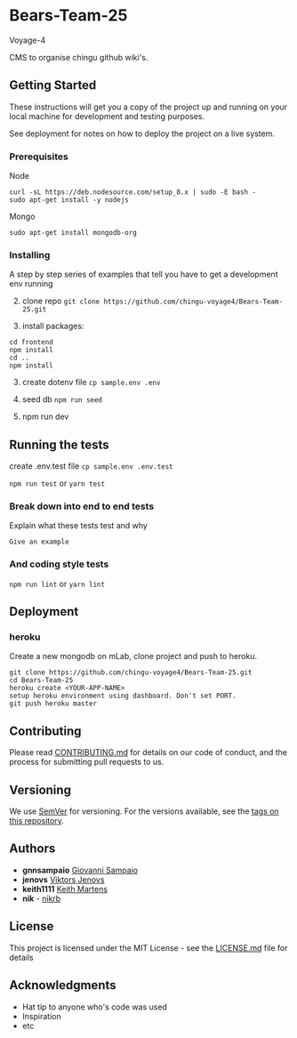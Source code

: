 # Bears-Team-25
Voyage-4

CMS to organise chingu github wiki's.

## Getting Started

These instructions will get you a copy of the project up and running on your local machine for development and testing purposes.

See deployment for notes on how to deploy the project on a live system.

### Prerequisites

Node

```
curl -sL https://deb.nodesource.com/setup_8.x | sudo -E bash -
sudo apt-get install -y nodejs
```

Mongo
```
sudo apt-get install mongodb-org
```

### Installing

A step by step series of examples that tell you have to get a development env running

2. clone repo
`git clone https://github.com/chingu-voyage4/Bears-Team-25.git`

3. install packages:
```
cd frontend
npm install
cd ..
npm install
```

3. create dotenv file `cp sample.env .env`

4. seed db `npm run seed`

4. npm run dev


## Running the tests

create .env.test file `cp sample.env .env.test`

`npm run test`
or
`yarn test`

### Break down into end to end tests

Explain what these tests test and why

```
Give an example
```

### And coding style tests

`npm run lint`
or
`yarn lint`

## Deployment

### heroku


Create a new mongodb on mLab, clone project and push to heroku.

```
git clone https://github.com/chingu-voyage4/Bears-Team-25.git
cd Bears-Team-25
heroku create <YOUR-APP-NAME>
setup heroku environment using dashboard. Don't set PORT.
git push heroku master
```


## Contributing

Please read [CONTRIBUTING.md](https://gist.github.com/PurpleBooth/b24679402957c63ec426) for details on our code of conduct, and the process for submitting pull requests to us.

## Versioning

We use [SemVer](http://semver.org/) for versioning. For the versions available, see the [tags on this repository](https://github.com/your/project/tags).

## Authors

* **gnnsampaio** [Giovanni Sampaio](https://github.com/giovannisampaio)
* **jenovs** [Viktors Jenovs](https://github.com/jenovs)
* **keith1111** [Keith Martens](https://github.com/keith1111)
* **nik** - [nikrb](https://github.com/nikrb)

## License

This project is licensed under the MIT License - see the [LICENSE.md](LICENSE.md) file for details

## Acknowledgments

* Hat tip to anyone who's code was used
* Inspiration
* etc
